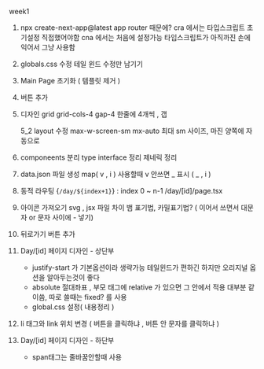 week1

1. npx create-next-app@latest
   app router 때문에?
   cra 에서는 타입스크립트 초기설정 직접했어야함
   cna 에서는 처음에 설정가능
   타입스크립트가 아직까진 손에 익어서 그냥 사용함

2. globals.css 수정
   테일 윈드 수정만 남기기

3. Main Page 초기화 ( 템플릿 제거 )

4. 버튼 추가

5. 디자인
   grid grid-cols-4 gap-4
   한줄에 4개씩 , 갭

   5_2 layout 수정
   max-w-screen-sm mx-auto
   최대 sm 사이즈, 마진 양쪽에 자동으로

6. componeents 분리
   type interface 정리
   제네릭 정리

7. data.json 파일 생성
   map( v , i ) 사용할때 v 안쓰면 _ 표시 ( _ , i )

8. 동적 라우팅
   {`/day/${index+1}`} : index 0 ~ n-1
   /day/[id]/page.tsx

9. 아이콘 가져오기
   svg , jsx 파일 차이
   뱀 표기법, 카밀표기법? ( 이어서 쓰면서 대문자 or 문자 사이에 - 넣기)

10. 뒤로가기 버튼 추가

11. Day/[id] 페이지 디자인 - 상단부

    - justify-start 가 기본옵션이라 생략가능
      테일윈드가 편하긴 하지만 오리지널 옵션을 알아두는것이 좋다
    - absolute 절대좌표 , 부모 태그에 relative 가 있으면 그 안에서 적용
      대부분 같이씀, 따로 쓸때는 fixed? 를 사용
    - global.css 설정( 내용정리 )

12. li 태그와 link 위치 변경 ( 버튼을 클릭하냐 , 버튼 안 문자를 클릭하냐 )

13. Day/[id] 페이지 디자인 - 하단부
    - span태그는 줄바꿈안할때 사용
